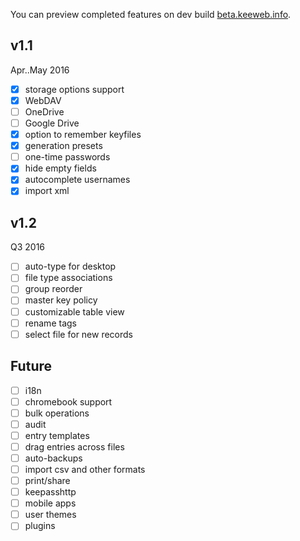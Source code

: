 You can preview completed features on dev build [beta.keeweb.info](https://beta.keeweb.info).
## v1.1
Apr..May 2016
- [x] storage options support
- [x] WebDAV
- [ ] OneDrive
- [ ] Google Drive
- [x] option to remember keyfiles
- [x] generation presets
- [ ] one-time passwords
- [x] hide empty fields
- [x] autocomplete usernames
- [x] import xml

## v1.2
Q3 2016
- [ ] auto-type for desktop
- [ ] file type associations
- [ ] group reorder
- [ ] master key policy
- [ ] customizable table view
- [ ] rename tags
- [ ] select file for new records

## Future
- [ ] i18n
- [ ] chromebook support
- [ ] bulk operations
- [ ] audit
- [ ] entry templates
- [ ] drag entries across files
- [ ] auto-backups
- [ ] import csv and other formats
- [ ] print/share
- [ ] keepasshttp
- [ ] mobile apps
- [ ] user themes
- [ ] plugins